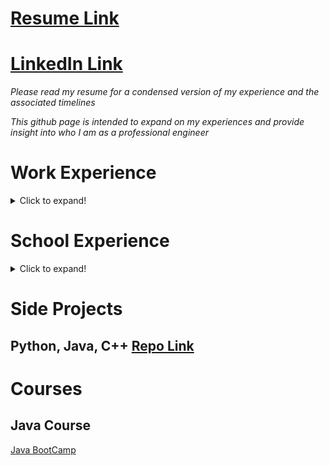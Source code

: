 # [Resume Link](https://github.com/MichaelThamm/MichaelThamm.github.io/blob/main/MichaelThamm-Resume.pdf)
# [LinkedIn Link](https://www.linkedin.com/in/michael-thamm-a0b127134/)

_Please read my resume for a condensed version of my experience and the associated timelines_

_This github page is intended to expand on my experiences and provide insight into who I am as a professional engineer_

# Work Experience

<details>
  <summary>Click to expand!</summary>
  
  ## Brave Control Solutions [Website Link](https://www.bravecs.com/)

  ### What Is Automated Construction?

  [LinkedIn Project Summary](https://www.linkedin.com/posts/brave-control-solutions_transforming-the-construction-industry-abb-activity-6811664821377998848-r5mn)

  **“We at Brave are committed to continue to work with our partners and offer innovative solutions through automation”. [1]**

  **"...it means a lot to all the parties involved that had the courage to try to do something that nobody else in the industry has done before”. [1]**

  This is a common theme at Brave where it is our company culture to explore the depths of innovation. Construction proved to be a market that was hungry for automated solutions, already widely adapted in the automotive industry. Being a highly labour intensive industry that requires much human interaction due to the variability between the design and assembly of builds, a solution can be hard to achieve. Ready to embrace the chaos, our team of engineers set out to **do something that nobody else in the industry has done before**.

  *[1] - “WINNER - Innovative Solution Award by ABB.” BRAVE CONTROL SOLUTIONS INC. AWARDED FOR 2020 THE MOST INNOVATIVE SOLUTION BY ABB., Brave Control Solutions, 9 Dec. 2020, [www.bravecs.com/2020/12/innovative-solution-award-by-abb/](www.bravecs.com/2020/12/innovative-solution-award-by-abb/).*

  This branch of work at Brave includes contract work for companies:

  * [Intelligent City](https://intelligent-city.com/)
  * [Z Modular](https://www.z-modular.com/)

  ### ABB-RobotStudio v2021 & Siemens TIA Portal v15.1

  The foundation of a successful project is its programming and this project harmonized the robot world and PLC domain. With the PLC acting as the brains of the operation, accounting for the machine's spatial awareness, it puppeteers its robot army to assemble and weld the chassis one building block at a time. I was responsible for **programming functions that contributes to the orginization, cyclic function call**. This project even required me to **teach ABB robots while elevated on mobile elevated work platform (MEWP) 20' in the air**.

  ### FARO BuildIT Metrology v2021

  Due to the nature of construction at scale there was an apparent need for GD&T (dimensioning and tolerance). A machine that is required to automate the process of producing room-sized lego blocks must do so accurately. The machine tolerance was set at **+-1/4 mm across 20 m** which is where the FARO laser ARM and BuildIT Metrology software applied. This part of the project was piloted by yours truly.
  
</details>

# School Experience

<details>
  <summary>Click to expand!</summary>
  
  ## Charge Labs [Website Link](https://chargelabs.ca/)

  _"The CHARGE Lab, under the leadership of its founder Professor Narayan C. Kar, who is a Tier 1 Canada Research Chair in Electrified Vehicles, is an internationally recognized R&D, component and system design and test centre that fosters cross-disciplinary research collaboration among materials, mechanical, electrical and software engineers."_

  I am an active member of the research team at Charge Labs, pushing the envelope of EV research. My work includes evolutionairy algorithms, induction motor design, and motor performance testing. My contributions can be found 

  ### Journey To MaSc [Repo Link](https://github.com/MichaelThamm/MaSc-LinearInductionMotorGeneticOptimization)

  _Due to intellectual property I cannot share the full contents of my program. However, I still want to highlight my coding ability produced in this project so a repo link for the project can be found at the header._

  The true potential of a **genetically optimized induction motor hybrid modelling software** written in **Python** has yet to be experienced in the motor research community.

  ## We Are uWinLoop [Website Link](https://www.uwinloop.ca/)

  3 years into university I found a team of inspired engineering students studying at University of Windsor, ON, Canada. As an electrical & computer engineering student, I was excited to connect with fellow students from various departments. We had a common goal; to qualify for the **SpaceX-Hyperloop** competition in LA, California and meet **Elon Musk** (the founder of the competition).

  ### Journey To Top 51

  Many countless working hours passed by which led to the rise of a **magnetic levitation propulsion system**, technically named Double Sided Linear Induction Motor. Leading this team and working alongside other likeminded, junior engineers enabled us to convince the competition admins that our design had potential, granting the team access to the top 51 ranking and one step closer to our goal.

  ### Journey To Top 21

  Top 51 required us to submit a preliminary design briefing (PDB) and now it was time to produce a final design package (FDP). The FDP included experimental results and simulations from subsytems such as:

  * Shell
  * Frame
  * Batteries
  * Propulsion
  * Control System
  * Inverter
  * Suspension
  * Braking 

  [FDP Link](https://github.com/MichaelThamm/SpaceX-HyperloopCompetition/blob/gh-pages/FDP.pdf)

  The final step before acceptance into the top 21 required a 2 hour interview/presentation with **SpaceX engineers**. The team was building confidence and it was becoming clear that we were no longer just a small-town, first year team.

  ## California

  LA, California provided 2 weeks of stress while grinding out hours in our AirBnB, working on last minute pod fixes. I am truly grateful to share this competition with teams across the world that travelled from **India, Germany, Canada, USA, Switzerland, Spain, Netherlands** to name a few. We did not place top 5 but we got to shake hands with Elon Musk and that is something I am truly grateful for.
  
</details>

# Side Projects

## Python, Java, C++ [Repo Link](https://github.com/MichaelThamm/Coding)

# Courses

## Java Course

[Java BootCamp](https://java-programming.mooc.fi/)
